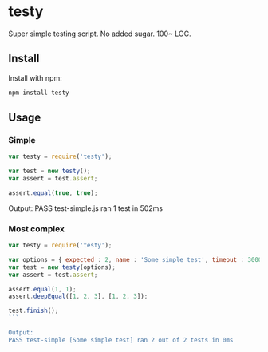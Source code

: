 # testy

Super simple testing script. No added sugar. 100~ LOC.


## Install

Install with npm:

``` bash
npm install testy
```

## Usage

### Simple

``` javascript
var testy = require('testy');

var test = new testy();
var assert = test.assert;

assert.equal(true, true);
```

Output:
PASS test-simple.js ran 1 test in 502ms


### Most complex

```` javascript
var testy = require('testy');

var options = { expected : 2, name : 'Some simple test', timeout : 3000 };
var test = new testy(options);
var assert = test.assert;

assert.equal(1, 1);
assert.deepEqual([1, 2, 3], [1, 2, 3]);

test.finish();
```

Output:
PASS test-simple [Some simple test] ran 2 out of 2 tests in 0ms